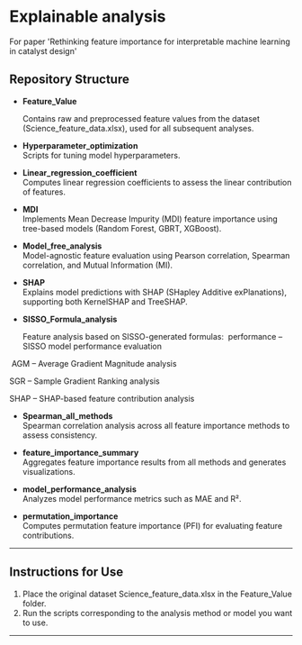 # Explainable analysis
For paper 'Rethinking feature importance for interpretable machine learning in catalyst design'

## Repository Structure

- **Feature_Value**

  Contains raw and preprocessed feature values from the dataset 
  (Science_feature_data.xlsx), used for all subsequent analyses.

- **Hyperparameter_optimization**  
  Scripts for tuning model hyperparameters.

- **Linear_regression_coefficient**  
  Computes linear regression coefficients to assess the linear contribution of features.

- **MDI**  
  Implements Mean Decrease Impurity (MDI) feature importance using tree-based models 
  (Random Forest, GBRT, XGBoost).

- **Model_free_analysis**  
  Model-agnostic feature evaluation using Pearson correlation, Spearman correlation, 
  and Mutual Information (MI).

- **SHAP**  
  Explains model predictions with SHAP (SHapley Additive exPlanations), supporting both 
  KernelSHAP and TreeSHAP.
  
- **SISSO_Formula_analysis**
  
  Feature analysis based on SISSO-generated formulas:
﻿
  performance – SISSO model performance evaluation

﻿  AGM – Average Gradient Magnitude analysis

  SGR – Sample Gradient Ranking analysis

  SHAP – SHAP-based feature contribution analysis

- **Spearman_all_methods**  
  Spearman correlation analysis across all feature importance methods to assess 
  consistency.

- **feature_importance_summary**  
  Aggregates feature importance results from all methods and generates visualizations.

- **model_performance_analysis**  
  Analyzes model performance metrics such as MAE and R².

- **permutation_importance**  
  Computes permutation feature importance (PFI) for evaluating feature contributions.

---

## Instructions for Use

1. Place the original dataset Science_feature_data.xlsx in the Feature_Value folder.
2. Run the scripts corresponding to the analysis method or model you want to use.  

---
